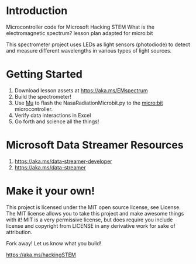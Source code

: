 # Introduction

Microcontroller code for Microsoft Hacking STEM What is the electromagnetic spectrum? lesson plan adapted for micro:bit

This spectrometer project uses LEDs as light sensors (photodiode) to detect and measure different wavelengths in various types of light sources.

# Getting Started
1.	Download lesson assets at https://aka.ms/EMspectrum
2.	Build the spectrometer!
3.	Use [Mu](https://codewith.mu/) to flash the NasaRadiationMicrobit.py to the 
[micro:bit](https://microbit.org/) microcontroller.
4.	Verify data interactions in Excel
5. Go forth and science all the things!

# Microsoft Data Streamer Resources
1. https://aka.ms/data-streamer-developer
1. https://aka.ms/data-streamer

# Make it your own!
This project is licensed under the MIT open source license, see License. The MIT license allows you to take this project and make awesome things with it! MIT is a very permissive license, but does require you include license and copyright from LICENSE in any derivative work for sake of attribution.

Fork away! Let us know what you build!

https://aka.ms/hackingSTEM

